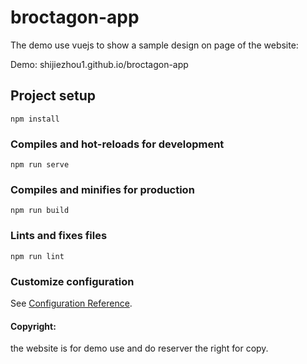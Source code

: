 # broctagon-app

The demo use vuejs to show a sample design on page of the website: 

Demo: shijiezhou1.github.io/broctagon-app

## Project setup
```
npm install
```

### Compiles and hot-reloads for development
```
npm run serve
```

### Compiles and minifies for production
```
npm run build
```

### Lints and fixes files
```
npm run lint
```

### Customize configuration
See [Configuration Reference](https://cli.vuejs.org/config/).

#### Copyright: 

the website is for demo use and do reserver the right for copy.
